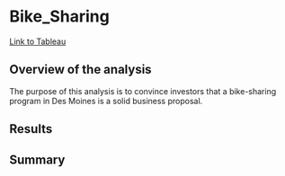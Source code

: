 # Bike_Sharing
[Link to Tableau](https://public.tableau.com/shared/K69TJ9DSP?:display_count=n&:origin=viz_share_link)

## Overview of the analysis
The purpose of this analysis is to convince investors that a bike-sharing program in Des Moines is a solid business proposal. 

## Results

## Summary


